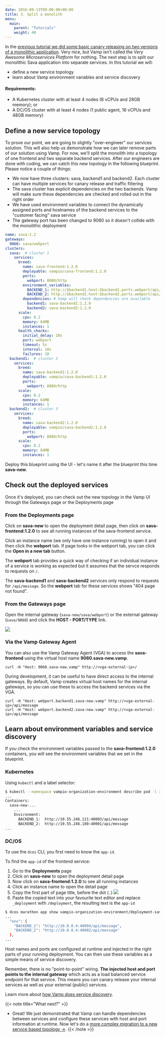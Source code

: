 ```yaml
---
date: 2016-09-13T09:00:00+00:00
title: 3. Split a monolith
menu:
  main:
    parent: "Tutorials"
    weight: 40
---
```

In the [previous tutorial we did some basic canary releasing on two versions of a monolithic application](/documentation/tutorials/run-a-canary-release/). Very nice, but Vamp isn't
called the *Very Awesome Microservices Platform* for nothing. The next step is to split our monolithic Sava application into separate services. In this tutorial we will:

* define a new service topology
* learn about Vamp environment variables and service discovery

#### Requirements:
* A Kubernetes cluster with at least 4 nodes (8 vCPUs and 28GB memory); or
* A DC/OS cluster with at least 4 nodes (1 public agent, 16 vCPUs and 48GB memory)

## Define a new service topology

To prove our point, we are going to slightly "over-engineer" our services solution. This will also help us demonstrate how we can later remove parts of our solution using Vamp. For now, we'll split the monolith into a topology of one frontend and two separate backend services. After our engineers are done with coding, we can catch this new topology in the following blueprint. Please notice a couple of things:

* We now have three clusters: sava, backend1 and backend2. Each cluster can have multiple services for canary release and traffic filtering
* The sava cluster has explicit dependencies on the two backends. Vamp will make sure these dependencies are checked and rolled out in the right order
* We have used environment variables to connect the dynamically assigned ports and hostnames of the backend services to the "customer facing" sava service
* The gateway port has been changed to 9060 so it doesn't collide with the monolithic deployment

```yaml
name: sava:1.2
gateways:
  9060: sava/webport
clusters:
  sava:  # cluster 1
    services:
      breed:
        name: sava-frontend:1.2.0
        deployable: vampio/sava-frontend:1.2.0
        ports:
          webport: 8080/http
        environment_variables:
          BACKEND_1: http://$backend1.host:$backend1.ports.webport/api/message
          BACKEND_2: http://$backend2.host:$backend2.ports.webport/api/message
        dependencies: # Vamp will check dependencies are available
          backend1: sava-backend1:1.2.0
          backend2: sava-backend2:1.2.0
      scale:
        cpu: 0.2
        memory: 64MB
        instances: 1
      health_checks:
        initial_delay: 10s
        port: webport
        timeout: 5s
        interval: 10s
        failures: 10
  backend1:  # cluster 2
    services:
      breed:
        name: sava-backend1:1.2.0
        deployable: vampio/sava-backend1:1.2.0
        ports:
          webport: 8080/http
      scale:
        cpu: 0.2
        memory: 64MB
        instances: 1
  backend2:  # cluster 3
    services:
      breed:
        name: sava-backend2:1.2.0
        deployable: vampio/sava-backend2:1.2.0
        ports:
          webport: 8080/http
      scale:
        cpu: 0.2
        memory: 64MB
        instances: 1
```

Deploy this blueprint using the UI  - let's name it after the blueprint this time **sava-new**.

## Check out the deployed services 

Once it's deployed, you can check out the new topology in the Vamp UI through the Gateways page or the Deployments page

### From the Deployments page
Click on **sava-new** to open the deployment detail page, then click on **sava-frontend:1.2.0** to see all running instances of the sava-frontend service.

Click an instance name (we only have one instance running) to open it and then click the **webport** tab. If page looks in the webport tab, you can click the **Open in a new tab** button.

The **webport** tab provides a quick way of checking if an individual instance of a service is working as expected but it assumes that the servce responds to requests on `/`.

The **sava-backend1** and **sava-backend2** services only respond to requests for `/api/message`. So the **webport** tab for these services shows "404 page not found".

### From the Gateways page
Open the internal gateway (`sava-new/sava/webport`) or the external gateway (`sava/9060`) and click the **HOST - PORT/TYPE** link.

![](/images/screens/v120/tut3/vampee-environment-gateways-savanew-internal-fe2be.png)

### Via the Vamp Gateway Agent
You can also use the Vamp Gateway Agent (VGA) to access the **sava-frontend** using the virtual host name **9060.sava-new.vamp**.

```
curl -H "Host: 9060.sava-new.vamp" http://<vga-external-ip>/
```

During development, it can be useful to have direct access to the internal gateways. By default, Vamp creates virtual host names for the internal gateways, so you can use these to access the backend services via the VGA.

```
curl -H "Host: webport.backend1.sava-new.vamp" http://<vga-external-ip>/api/message
curl -H "Host: webport.backend2.sava-new.vamp" http://<vga-external-ip>/api/message
```

## Learn about environment variables and service discovery

If you check the environment variables passed to the **sava-frontend:1.2.0** containers, you will see the environment variables that we set in the blueprint.

### Kubernetes
Using `kubectl` and a label selector:

```bash
$ kubectl --namespace vampio-organization-environment describe pod -l io.vamp.service=sava-frontend_1.2.0
...
Containers:
  sava-new-...
    ...
    Environment:
      BACKEND_1:  http://10.55.246.121:40003/api/message
      BACKEND_2:  http://10.55.246.180:40001/api/message
...
```

### DC/OS
To use the `dcos` CLI, you first need to know the `app-id`.

To find the `app-id` of the frontend service:

1. Go to the **Deployments** page 
2. Click on **sava-new** to open the deployment detail page
3. Now click on **sava-frontend:1.2.0** to see all running instances
4. Click an instance name to open the detail page
5. Copy the first part of page title, before the dot (`.`)
  ![](/images/screens/v120/tut3/vampee-environment-deployments-savanew-frontend-instance.png)
6. Paste the copied text into your favourite text editor and replace `_deployment` with `/deployment`, the resulting text is the `app-id`

```bash
$ dcos marathon app show vampio-organization-environment/deployment-sava-new-service-e989b44b06a8ace5089411e4061bb0542d8dbfaa
...
  "env": {
    "BACKEND_1": "http://10.0.0.4:40004/api/message",
    "BACKEND_2": "http://10.0.0.4:40002/api/message"
  },
...
```

Host names and ports are configured at runtime and injected in the right parts of your running deployment. You can then use these variables as a simple means of service discovery.

Remember, there is no "point-to-point" wiring. **The injected host and port points to the internal gateway** which acts as a load balanced service endpoint for that service. This means you can canary release your internal services as well as your external (public) services.

Learn more about [how Vamp does service discovery](/documentation/routing-and-loadbalancing//).

{{< note title="What next?" >}}
* Great! We just demonstrated that Vamp can handle dependencies between services and configure these services with host and port information at runtime. Now let's do a [more complex migration to a new service based topology →](/documentation/tutorials/merge-and-delete/).
{{< /note >}}

